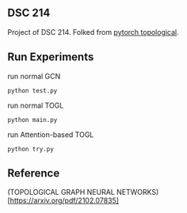 ## DSC 214

Project of DSC 214.
Folked from [pytorch topological](https://github.com/aidos-lab/pytorch-topological).

## Run Experiments

run normal GCN

```
python test.py
```

run normal TOGL

```
python main.py
```

run Attention-based TOGL

```
python try.py
```

## Reference
(TOPOLOGICAL GRAPH NEURAL NETWORKS)[https://arxiv.org/pdf/2102.07835]
